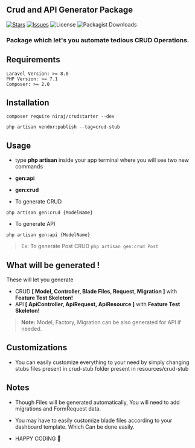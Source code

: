 ## Crud and API Generator Package

[![Stars](	https://img.shields.io/github/stars/NirajBasnyat/crudstarter)](https://github.com/NirajBasnyat/crudstarter/stargazers)
[![Issues](https://img.shields.io/github/issues/NirajBasnyat/crudstarter)](https://github.com/NirajBasnyat/crudstarter/issues)
![License](https://img.shields.io/github/license/NirajBasnyat/crudstarter)
![Packagist Downloads](https://shields.api-test.nl/packagist/dt/niraj/crudstarter)


### Package which let's you automate tedious CRUD Operations.

## Requirements
```
Laravel Version: >= 8.0
PHP Version: >= 7.1
Composer: >= 2.0
```

## Installation
```
composer require niraj/crudstarter --dev
```

```
php artisan vendor:publish --tag=crud-stub
```


## Usage
- type **php artisan** inside your app terminal where you will see two new commands 
 - **gen:api**
 - **gen:crud**

- To generate CRUD

 ``php artisan gen:crud {ModelName} ``
 
- To generate API

 ``php artisan gen:api {ModelName} ``
 
 
> Ex:  To generate Post CRUD ``php artisan gen:crud Post ``
 

## What will be generated !

These will let you generate
- CRUD **[ Model, Controller, Blade Files, Request, Migration ]** with **Feature Test Skeleton!**
- API  **[ ApiController, ApiRequest, ApiResource ]** with **Feature Test Skeleton!**

 > **Note:** Model, Factory, Migration can be also generated for API if needed.




## Customizations

- You can easily customize everything to your need by simply changing stubs files present in crud-stub folder present in resources/crud-stub

## Notes
- Though Files will be generated automatically, You will need to add migrations and FormRequest data.

- You may have to easily customize blade files according to your dashboard template.
Which Can be done easily.

- HAPPY CODING :metal: 

